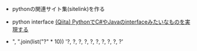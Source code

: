  - pythonの関連サイト集(sitelink)を作る

  - python interface
  [(Qiita) PythonでC#やJavaのinterfaceみたいなものを実現する](https://qiita.com/baikichiz/items/7c3fdb721bb72644f638)

 - ", ".join(list("?" * 10))
'?, ?, ?, ?, ?, ?, ?, ?, ?, ?'
